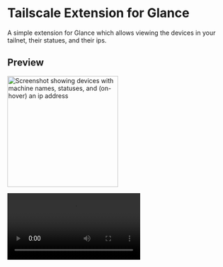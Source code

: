 # Tailscale Extension for Glance

A simple extension for Glance which allows viewing the devices in your tailnet, their statues, and their ips.


## Preview
[<img src="https://github.com/user-attachments/assets/67983ed2-7c7b-4165-a985-f96d4d22e312" alt="Screenshot showing devices with machine names, statuses, and (on-hover) an ip address" width="250">](https://github.com/user-attachments/assets/67983ed2-7c7b-4165-a985-f96d4d22e312)

<video src="https://github.com/user-attachments/assets/d5d7edb8-c142-4d40-a879-a766b5703ec4" alt="Video showing on-hover behavior" />

IP addresses are shown on hover, connection statuses can be toggled with `show_status`, and update statuses can be toggled with `show_update`.

## Installation
To add it on to your glance config, you'd want something like the following
```yaml
services:
  glance:
    ...
    links:
        - "tailscale:tailscale"

  tailscale:
    image: ghcr.io/fifty-six/glance.tailscale
    env-file: .env
    
```
with `TS_AUTH_KEY` in a `.env` file.

You can then use the url `https://tailscale/` as the extension url with a config like
```yaml
        - type: extension
          url: http://tailscale:8000
          allow-potentially-dangerous-html: true
          cache: 5m
        # optionally, with the defaults provided here
        # parameters:
        #    show_status: true
        #    show_update: false
```

